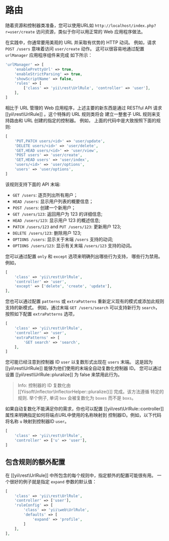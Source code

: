 路由
=======

随着资源和控制器类准备，您可以使用URL如
`http://localhost/index.php?r=user/create` 访问资源，类似于你可以用正常的 Web 应用程序做法。

在实践中，你通常要用美观的 URL 并采取有优势的 HTTP 动词。
例如，请求 `POST /users` 意味着访问 `user/create` 动作。
这可以很容易地通过配置 `urlManager` 应用程序组件来完成
如下所示：

```php
'urlManager' => [
    'enablePrettyUrl' => true,
    'enableStrictParsing' => true,
    'showScriptName' => false,
    'rules' => [
        ['class' => 'yii\rest\UrlRule', 'controller' => 'user'],
    ],
]
```

相比于 URL 管理的 Web 应用程序，上述主要的新东西是通过 RESTful API
请求 [[yii\rest\UrlRule]] 。这个特殊的 URL 规则类将会
建立一整套子 URL 规则来支持路由和 URL 创建的指定的控制器。
例如， 上面的代码中是大致按照下面的规则:

```php
[
    'PUT,PATCH users/<id>' => 'user/update',
    'DELETE users/<id>' => 'user/delete',
    'GET,HEAD users/<id>' => 'user/view',
    'POST users' => 'user/create',
    'GET,HEAD users' => 'user/index',
    'users/<id>' => 'user/options',
    'users' => 'user/options',
]
```

该规则支持下面的 API 末端:

* `GET /users`: 逐页列出所有用户；
* `HEAD /users`: 显示用户列表的概要信息；
* `POST /users`: 创建一个新用户；
* `GET /users/123`: 返回用户为 123 的详细信息;
* `HEAD /users/123`: 显示用户 123 的概述信息;
* `PATCH /users/123` and `PUT /users/123`: 更新用户 123;
* `DELETE /users/123`: 删除用户 123;
* `OPTIONS /users`: 显示关于末端 `/users` 支持的动词;
* `OPTIONS /users/123`: 显示有关末端 `/users/123` 支持的动词。

您可以通过配置 `only` 和 `except` 选项来明确列出哪些行为支持，
哪些行为禁用。例如，

```php
[
    'class' => 'yii\rest\UrlRule',
    'controller' => 'user',
    'except' => ['delete', 'create', 'update'],
],
```

您也可以通过配置 `patterns` 或 `extraPatterns` 重新定义现有的模式或添加此规则支持的新模式。
例如，通过末端 `GET /users/search` 可以支持新行为 `search`， 按照如下配置 `extraPatterns` 选项，

```php
[
    'class' => 'yii\rest\UrlRule',
    'controller' => 'user',
    'extraPatterns' => [
        'GET search' => 'search',
    ],
]
```

您可能已经注意到控制器 ID `user` 以复数形式出现在 `users` 末端。
这是因为 [[yii\rest\UrlRule]] 能够为他们使用的末端全自动复数化控制器 ID。
您可以通过设置 [[yii\rest\UrlRule::pluralize]] 为 false 来禁用此行为。

> Info: 控制器的 ID 复数化由 [[Yiisoft\Inflector\InflectorHelper::pluralize()]] 完成。该方法遵循
  特定的规则. 举个例子, 单词 `box` 会被复数化为 `boxes` 而不是 `boxs`。

如果自动复数化不能满足你的需求，你也可以配置
[[yii\rest\UrlRule::controller]] 属性来明确指定如何将端点URL中使用的名称映射到
控制器ID。例如，以下代码将名称 `u` 映射到控制器ID `user`。 
 
```php
[
    'class' => 'yii\rest\UrlRule',
    'controller' => ['u' => 'user'],
]
```

## 包含规则的额外配置

在 [[yii\rest\UrlRule]] 中所包含的每个规则中，指定额外的配置可能很有用。
一个很好的例子就是指定 `expand` 参数的默认值：

```php
[
    'class' => 'yii\rest\UrlRule',
    'controller' => ['user'],
    'ruleConfig' => [
        'class' => 'yii\web\UrlRule',
        'defaults' => [
            'expand' => 'profile',
        ]
    ],
],
```


